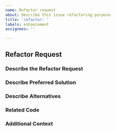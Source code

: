 ```yaml
---
name: Refactor request
about: Describe this issue refactoring purpose
title: 'refactor: '
labels: enhancement
assignees: ''

---
```


## Refactor Request

### Describe the Refactor Request

<!-- A clear and concise description of the refactor request.
Please include if your refactor request is related to a problem. -->

### Describe Preferred Solution

<!-- A clear and concise description of what you want to happen. -->

### Describe Alternatives

<!-- A clear and concise description of any alternative solutions or
features you've considered. -->

### Related Code

<!-- If you can illustrate the bug or refactor request with an
example, please provide it here. -->

### Additional Context

<!-- List any other information that is relevant to your issue. Stack traces,
related issues, suggestions on how to add, use case, Stack Overflow links,
forum links, screenshots, OS if applicable, etc. -->
